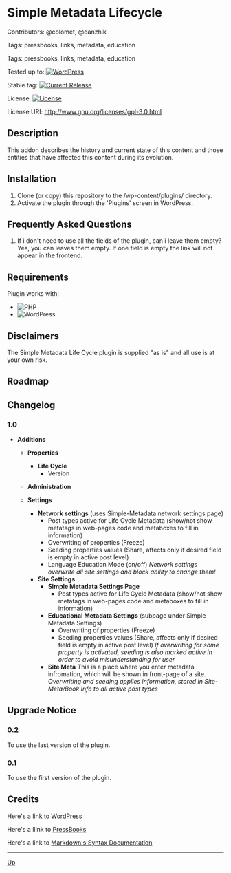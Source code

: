 # Simple Metadata Lifecycle

Contributors: @colomet, @danzhik

Tags: pressbooks, links, metadata, education

Tags: pressbooks, links, metadata, education

Tested up to: [![WordPress](https://img.shields.io/wordpress/v/akismet.svg)](https://wordpress.org/download/)


Stable tag: [![Current Release](https://img.shields.io/github/release/my-language-skills/simple-metadata-education.svg)](https://github.com/my-language-skills/simple-metadata-lifecycle/releases/latest/)

License:  [![License](https://img.shields.io/badge/license-GPL--3.0%2B-red.svg)](https://github.com/my-language-skills/simple-metadata-lifecycle/blob/master/license.txt)

License URI: http://www.gnu.org/licenses/gpl-3.0.html

## Description
This addon describes the history and current state of this content and those entities that have affected this content during its evolution.

## Installation
1. Clone (or copy) this repository to the /wp-content/plugins/ directory.
2. Activate the plugin through the  'Plugins' screen in WordPress.

## Frequently Asked Questions
1. If i don't need to use all the fields of the plugin, can i leave them empty? Yes, you can leaves them empty. If one field is empty the link will not appear in the frontend.

## Requirements
Plugin works with:

- ![PHP](https://img.shields.io/badge/PHP-7.2.X-blue.svg)
- ![WordPress](https://img.shields.io/badge/WordPress-4.9.8-blue.svg)

## Disclaimers
The Simple Metadata Life Cycle plugin is supplied "as is" and all use is at your own risk.

## Roadmap


## Changelog
### 1.0
* **Additions**

  * **Properties**
    * **Life Cycle**
      * Version

  * **Administration**
   * **Settings**
      * **Network settings** (uses Simple-Metadata network settings page)
        * Post types active for Life Cycle Metadata (show/not show metatags in web-pages code and metaboxes to fill in information)
        * Overwriting of properties (Freeze)
        * Seeding properties values (Share, affects only if desired field is empty in active post level)
        * Language Education Mode (on/off)
      *Network settings overwrite all site settings and block ability to change them!*
      * **Site Settings**
        * **Simple Metadata Settings Page**
          * Post types active for Life Cycle Metadata (show/not show metatags in web-pages code and metaboxes to fill in information)
        * **Educational Metadata Settings** (subpage under Simple Metadata Settings)  
          * Overwriting of properties (Freeze)
          * Seeding properties values (Share, affects only if desired field is empty in active post level)
      *If overwriting for some property is activated, seeding is also marked active in order to avoid misunderstanding for user*
        * **Site Meta**
          This is a place where you enter metadata infromation, which will be shown in front-page of a site.
      *Overwriting and seeding applies information, stored in Site-Meta/Book Info to all active post types*


## Upgrade Notice
### 0.2
To use the last version of the plugin.
### 0.1
To use the first version of the plugin.

## Credits

Here's a link to [WordPress](https://wordpress.org/)

Here's a llink to [PressBooks](https://pressbooks.org/get-involved/)

Here's a link to [Markdown's Syntax Documentation](https://daringfireball.net/projects/markdown/syntax)

---

[Up](/README.md)
